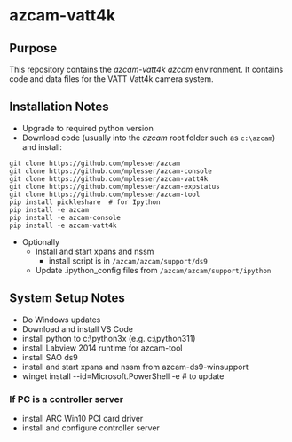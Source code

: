 # azcam-vatt4k

## Purpose

This repository contains the *azcam-vatt4k* *azcam* environment. It contains code and data files for the VATT Vatt4k camera system.

## Installation Notes

- Upgrade to required python version
- Download code (usually into the *azcam* root folder such as `c:\azcam`) and install:

```shell
git clone https://github.com/mplesser/azcam
git clone https://github.com/mplesser/azcam-console
git clone https://github.com/mplesser/azcam-vatt4k
git clone https://github.com/mplesser/azcam-expstatus
git clone https://github.com/mplesser/azcam-tool
pip install pickleshare  # for Ipython
pip install -e azcam
pip install -e azcam-console
pip install -e azcam-vatt4k
```

- Optionally
  - Install and start xpans and nssm
    - install script is in `/azcam/azcam/support/ds9`
  - Update .ipython_config files from `/azcam/azcam/support/ipython`

## System Setup Notes
- Do Windows updates
- Download and install VS Code
- install python to c:\python3x (e.g. c:\python311)
- install Labview 2014 runtime for azcam-tool
- install SAO ds9
- install and start xpans and nssm from azcam-ds9-winsupport
- winget install --id=Microsoft.PowerShell -e  # to update

### If PC is a controller server
- install ARC Win10 PCI card driver
- install and configure controller server
